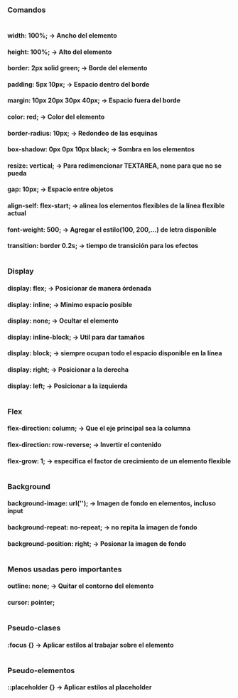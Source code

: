 ### Comandos
#
#### width: 100%; -> Ancho del elemento
#### height: 100%; -> Alto del elemento
#### border: 2px solid green; -> Borde del elemento
#### padding: 5px 10px; -> Espacio dentro del borde 
#### margin: 10px 20px 30px 40px; -> Espacio fuera del borde
#### color: red; -> Color del elemento
#### border-radius: 10px; -> Redondeo de las esquinas
#### box-shadow: 0px 0px 10px black; -> Sombra en los elementos
#### resize: vertical; -> Para redimencionar TEXTAREA, none para que no se pueda 
#### gap: 10px; -> Espacio entre objetos
#### align-self: flex-start; -> alinea los elementos flexibles de la línea flexible actual
#### font-weight: 500; -> Agregar el estilo(100, 200,...) de letra disponible
#### transition: border 0.2s; -> tiempo de transición para los efectos
#
#
### Display
#### display: flex; -> Posicionar de manera órdenada
#### display: inline; -> Minimo espacio posible 
#### display: none; -> Ocultar el elemento
#### display: inline-block; -> Util para dar tamaños 
#### display: block; -> siempre ocupan todo el espacio disponible en la línea
#### display: right; -> Posicionar a la derecha
#### display: left; -> Posicionar a la izquierda
#### 
#
#
### Flex
#### flex-direction: column; -> Que el eje principal sea la columna
#### flex-direction: row-reverse; -> Invertir el contenido
#### flex-grow: 1; -> especifica el factor de crecimiento de un elemento flexible
#
#
### Background
#### background-image: url(''); -> Imagen de fondo en elementos, incluso input 
#### background-repeat: no-repeat; -> no repita la imagen de fondo
#### background-position: right; -> Posionar la imagen de fondo
#
#
### Menos usadas pero importantes
#### outline: none; -> Quitar el contorno del elemento
#### cursor: pointer;
####
#
#
### Pseudo-clases
#### :focus {} -> Aplicar estilos al trabajar sobre el elemento
####
#
#
### Pseudo-elementos
#### ::placeholder {} -> Aplicar estilos al placeholder
